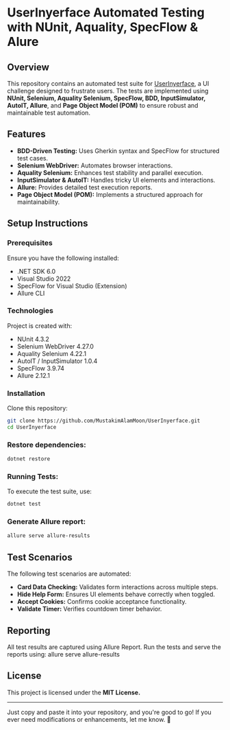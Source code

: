﻿# UserInyerface Automated Testing with NUnit, Aquality, SpecFlow & Alure

## Overview
This repository contains an automated test suite for [UserInyerface](https://www.userinyerface.com/), a UI challenge designed to frustrate users. The tests are implemented using **NUnit, Selenium, Aquality Selenium, SpecFlow, BDD, InputSimulator, AutoIT, Allure**, and **Page Object Model (POM)** to ensure robust and maintainable test automation.

## Features
- **BDD-Driven Testing:** Uses Gherkin syntax and SpecFlow for structured test cases.
- **Selenium WebDriver:** Automates browser interactions.
- **Aquality Selenium:** Enhances test stability and parallel execution.
- **InputSimulator & AutoIT:** Handles tricky UI elements and interactions.
- **Allure:** Provides detailed test execution reports.
- **Page Object Model (POM):** Implements a structured approach for maintainability.

## Setup Instructions

### Prerequisites
Ensure you have the following installed:
- .NET SDK 6.0
- Visual Studio 2022
- SpecFlow for Visual Studio (Extension)
- Allure CLI

### Technologies
Project is created with:
- NUnit 4.3.2
- Selenium WebDriver 4.27.0
- Aquality Selenium 4.22.1
- AutoIT / InputSimulator 1.0.4
- SpecFlow 3.9.74
- Allure 2.12.1

### Installation
Clone this repository:
```sh
git clone https://github.com/MustakimAlamMoon/UserInyerface.git
cd UserInyerface
```

### Restore dependencies:
```sh
dotnet restore
```

### Running Tests:
To execute the test suite, use:
```sh
dotnet test
```

### Generate Allure report:

```sh
allure serve allure-results
```

## Test Scenarios
The following test scenarios are automated:
- **Card Data Checking:** Validates form interactions across multiple steps.
- **Hide Help Form:** Ensures UI elements behave correctly when toggled.
- **Accept Cookies:** Confirms cookie acceptance functionality.
- **Validate Timer:** Verifies countdown timer behavior.

## Reporting
All test results are captured using Allure Report. Run the tests and serve the reports using:
allure serve allure-results

## License
This project is licensed under the **MIT License.**

---

Just copy and paste it into your repository, and you're good to go! If you ever need modifications or enhancements, let me know. 🚀